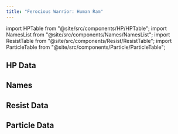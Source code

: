 ```yaml
---
title: "Ferocious Warrior: Human Ram"
---
```


import HPTable from "@site/src/components/HP/HPTable";
import NamesList from "@site/src/components/Names/NamesList";
import ResistTable from "@site/src/components/Resist/ResistTable";
import ParticleTable from "@site/src/components/Particle/ParticleTable";

## HP Data

<HPTable item_key="ferociouswarriorhumanram" data_src="enemy" />

## Names

<NamesList item_key="ferociouswarriorhumanram" data_src="enemy" />

## Resist Data

<ResistTable item_key="ferociouswarriorhumanram" data_src="enemy" />

## Particle Data

<ParticleTable item_key="ferociouswarriorhumanram" data_src="enemy" />